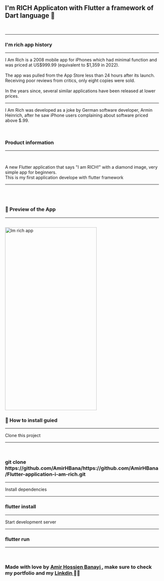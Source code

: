 <h2> I'm <strong> RICH Applicaton </strong> with Flutter a framework of Dart language 💎 </h2>

<br>
<hr>

<h3> I'm rich app history </h3>

<hr>

<p> I Am Rich is a 2008 mobile app for iPhones which had minimal function and was priced at US$999.99 (equivalent to $1,359 in 2022).<br><br>
  The app was pulled from the App Store less than 24 hours after its launch. Receiving poor reviews from critics, only eight copies were sold.<br><br>
  In the years since, several similar applications have been released at lower prices.<br>

  <hr>

  I Am Rich was developed as a joke by German software developer, Armin Heinrich, after he saw iPhone users complaining about software priced above $.99.

</p>

<br>

<h3> Product information </h3>
<hr>
<br>



<p> A new Flutter application that says "I am RICH!" with a diamond image, very simple app for beginners. <br>
    This is my first application develope with flutter framework
</p>

<hr>
<br><br>

<h3> 🚀 Preview of the App </h3>

<hr>
<br>

<img src="https://private-user-images.githubusercontent.com/140143893/314195984-7f64b0de-e5a1-40ff-804c-6be30aecf7ac.png?jwt=eyJhbGciOiJIUzI1NiIsInR5cCI6IkpXVCJ9.eyJpc3MiOiJnaXRodWIuY29tIiwiYXVkIjoicmF3LmdpdGh1YnVzZXJjb250ZW50LmNvbSIsImtleSI6ImtleTUiLCJleHAiOjE3MTA4NzU0MTMsIm5iZiI6MTcxMDg3NTExMywicGF0aCI6Ii8xNDAxNDM4OTMvMzE0MTk1OTg0LTdmNjRiMGRlLWU1YTEtNDBmZi04MDRjLTZiZTMwYWVjZjdhYy5wbmc_WC1BbXotQWxnb3JpdGhtPUFXUzQtSE1BQy1TSEEyNTYmWC1BbXotQ3JlZGVudGlhbD1BS0lBVkNPRFlMU0E1M1BRSzRaQSUyRjIwMjQwMzE5JTJGdXMtZWFzdC0xJTJGczMlMkZhd3M0X3JlcXVlc3QmWC1BbXotRGF0ZT0yMDI0MDMxOVQxOTA1MTNaJlgtQW16LUV4cGlyZXM9MzAwJlgtQW16LVNpZ25hdHVyZT0zMTAyMDE2MWM1YzRhODM1YzFmOGJmOGE3MmFjYTExOWU3NDI3ZmU5YmU1OGQyZGQ4YjQ5MmNhMjkxMzAzMmQzJlgtQW16LVNpZ25lZEhlYWRlcnM9aG9zdCZhY3Rvcl9pZD0wJmtleV9pZD0wJnJlcG9faWQ9MCJ9.Yeo_6HJl03oFnP_nE4a1YmAMuU8gPmJqpQLXB1qMNEs" alt="Im rich app" width="300" height="600">

<br>

<h3> 👷 How to install guied </h3>
<hr>

<p> Clone this project </p>

<hr><br>

<h3> <strong> git clone https://github.com/AmirHBana/https://github.com/AmirHBana/Flutter-application-i-am-rich.git </strong></h3>

<hr>

<p> Install dependencies </p>

<hr>

<h3> <strong> flutter install </strong></h3>

<hr>

<p> Start development server </p>

<hr>

<h3> <strong> flutter run </strong></h3>

<hr>

<br>


<h3> <strong> Made with love by <a href="https://github.com/AmirHBana" > Amir Hossien Banayi </a>, make sure to check my portfolio and my <a href="https://www.linkedin.com/in/amirhossien-banayikhalilabad/"> Linkdin </a>  💜🚀 </strong></h3>
